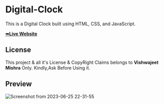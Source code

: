 # Digital-Clock

This is a Digital Clock built using HTML, CSS, and JavaScript.

 <a href="https://vishwajeetmishra4.github.io/Digital-Clock/"><strong>➥Live Website </strong></a>

## License

This project & all it's License & CopyRight Claims belongs to **Vishwajeet Mishra** Only. Kindly,Ask Before Using it. 

## Preview
![Screenshot from 2023-06-25 22-31-55](https://github.com/vishwajeetmishra4/Digital-Clock/assets/135427511/f616483c-08ee-4643-b2c5-12f96de47146)

